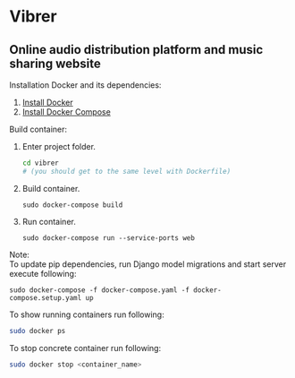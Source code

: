 # Vibrer

## Online audio distribution platform and music sharing website


Installation Docker and its dependencies:
1) [Install Docker][1]
2) [Install Docker Compose][2]

Build container:
1) Enter project folder.
    ```bash
    cd vibrer
    # (you should get to the same level with Dockerfile)
    ```
2) Build container.
    ```
    sudo docker-compose build
    ```
3) Run container.
    ```
    sudo docker-compose run --service-ports web
    ```

Note:<br>
To update pip dependencies, run Django model migrations and start server execute following:
```
sudo docker-compose -f docker-compose.yaml -f docker-compose.setup.yaml up
```
To show running containers run following:
```bash
sudo docker ps
```
To stop concrete container run following:
```bash
sudo docker stop <container_name>
```

[1]: https://docs.docker.com/install/linux/docker-ce/ubuntu/
[2]: https://docs.docker.com/compose/install/
